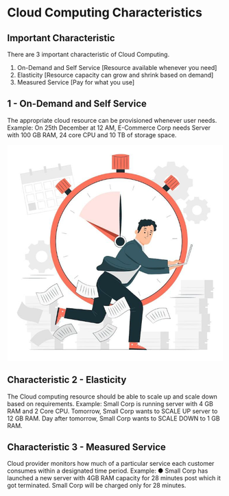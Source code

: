 # Cloud Computing Characteristics

## Important Characteristic

There are 3 important characteristic of Cloud Computing.

1. On-Demand and Self Service [Resource available whenever you need]
2. Elasticity [Resource capacity can grow and shrink based on demand]
3. Measured Service [Pay for what you use]

## 1 - On-Demand and Self Service

The appropriate cloud resource can be provisioned whenever user needs.
Example:
On 25th December at 12 AM, E-Commerce Corp needs Server with 100 GB
RAM, 24 core CPU and 10 TB of storage space.

![My Image](images/image1.png)

## Characteristic 2 - Elasticity

The Cloud computing resource should be able to scale up and scale down
based on requirements.
Example:
Small Corp is running server with 4 GB RAM and 2 Core CPU.
Tomorrow, Small Corp wants to SCALE UP server to 12 GB RAM.
Day after tomorrow, Small Corp wants to SCALE DOWN to 1 GB RAM.

## Characteristic 3 - Measured Service
Cloud provider monitors how much of a particular service each customer
consumes within a designated time period.
Example:
● Small Corp has launched a new server with 4GB RAM capacity for 28
minutes post which it got terminated.
Small Corp will be charged only for 28 minutes.